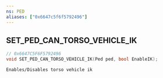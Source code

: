 ```yaml
---
ns: PED
aliases: ["0x6647c5f6f5792496"]
---
```

## SET_PED_CAN_TORSO_VEHICLE_IK

```c
// 0x6647C5F6F5792496
void SET_PED_CAN_TORSO_VEHICLE_IK(Ped ped, bool EnableIK);
```

```
Enables/Disables torso vehicle ik
```
